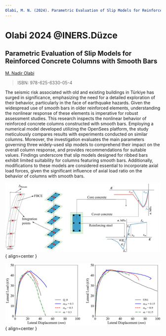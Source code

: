 ```yaml
---
Olabi, M. N. (2024). Parametric Evaluation of Slip Models for Reinforced Concrete Columns with Smooth Bars. In 5th International Engineering Research Symposium: Proceeding Book (pp. 128–136). Düzce University.
---
```


Olabi 2024 @INERS.Düzce
===

Parametric Evaluation of Slip Models for Reinforced Concrete Columns with Smooth Bars
---

[M. Nadir Olabi](https://scholar.google.com/citations?user=w6WuU8sAAAAJ&hl=en&oi=ao)

> ISBN: 978-625-6330-05-4

The seismic risk associated with old and existing buildings in Türkiye has surged in significance, emphasizing the need for a detailed exploration of their behavior, particularly in the face of earthquake hazards. Given the widespread use of smooth bars in older reinforced elements, understanding the nonlinear response of these elements is imperative for robust assessment studies. This research inspects the nonlinear behavior of reinforced concrete columns constructed with smooth bars. Employing a numerical model developed utilizing the OpenSees platform, the study meticulously compares results with experiments conducted on similar columns. Moreover, the investigation evaluates the main parameters governing three widely-used slip models to comprehend their impact on the overall column response, and provides recommendations for suitable values. Findings underscore that slip models designed for ribbed bars exhibit limited suitability for columns featuring smooth bars. Additionally, modifications to these models are considered essential to incorporate axial load forces, given the significant influence of axial load ratio on the behavior of columns with smooth bars.

![Fig. 5. Fiber Beam-Column Element Model using the forceBeamColumn, and Material Models assigned to fibers](vx_images/532472643058832.png){ align=center }


![Fig. 7. Experimental vs numerical utilizing slip model](vx_images/51224664595949.png){ align=center }
